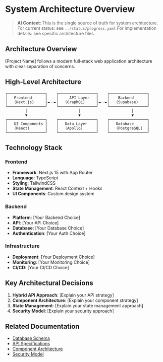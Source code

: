 # System Architecture Overview

> **AI Context**: This is the single source of truth for system architecture.
> For current status: see `../status/progress.yaml`
> For implementation details: see specific architecture files

## Architecture Overview

[Project Name] follows a modern full-stack web application architecture with clear separation of concerns.

## High-Level Architecture

```
┌─────────────────┐    ┌─────────────────┐    ┌─────────────────┐
│   Frontend      │    │     API Layer   │    │    Backend      │
│   (Next.js)     │◄──►│   (GraphQL)     │◄──►│   (Supabase)    │
└─────────────────┘    └─────────────────┘    └─────────────────┘
         │                       │                       │
         ▼                       ▼                       ▼
┌─────────────────┐    ┌─────────────────┐    ┌─────────────────┐
│   UI Components │    │   Data Layer    │    │   Database      │
│   (React)       │    │   (Apollo)      │    │   (PostgreSQL)  │
└─────────────────┘    └─────────────────┘    └─────────────────┘
```

## Technology Stack

### Frontend
- **Framework**: Next.js 15 with App Router
- **Language**: TypeScript
- **Styling**: TailwindCSS
- **State Management**: React Context + Hooks
- **UI Components**: Custom design system

### Backend
- **Platform**: [Your Backend Choice]
- **API**: [Your API Choice]
- **Database**: [Your Database Choice]
- **Authentication**: [Your Auth Choice]

### Infrastructure
- **Deployment**: [Your Deployment Choice]
- **Monitoring**: [Your Monitoring Choice]
- **CI/CD**: [Your CI/CD Choice]

## Key Architectural Decisions

1. **Hybrid API Approach**: [Explain your API strategy]
2. **Component Architecture**: [Explain your component strategy]
3. **State Management**: [Explain your state management approach]
4. **Security Model**: [Explain your security approach]

## Related Documentation

- [Database Schema](database.md)
- [API Specifications](api.md)
- [Component Architecture](components.md)
- [Security Model](security.md)
